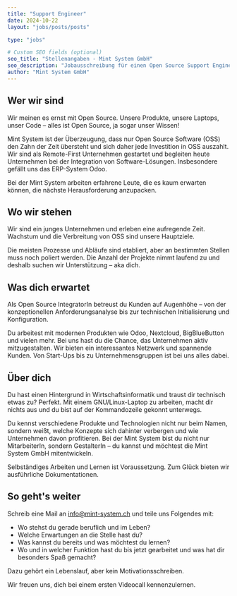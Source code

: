 ```yaml
---
title: "Support Engineer"
date: 2024-10-22
layout: "jobs/posts/posts"

type: "jobs"

# Custom SEO fields (optional)
seo_title: "Stellenangaben - Mint System GmbH"
seo_description: "Jobausschreibung für einen Open Source Support Engineer."
author: "Mint System GmbH"
---
```


## Wer wir sind
Wir meinen es ernst mit Open Source. Unsere Produkte, unsere Laptops, unser Code – alles ist Open Source, ja sogar unser Wissen!

Mint System ist der Überzeugung, dass nur Open Source Software (OSS) den Zahn der Zeit übersteht und sich daher jede Investition in OSS auszahlt. Wir sind als Remote-First Unternehmen gestartet und begleiten heute Unternehmen bei der Integration von Software-Lösungen. Insbesondere gefällt uns das ERP-System Odoo.

Bei der Mint System arbeiten erfahrene Leute, die es kaum erwarten können, die nächste Herausforderung anzupacken.

## Wo wir stehen
Wir sind ein junges Unternehmen und erleben eine aufregende Zeit. Wachstum und die Verbreitung von OSS sind unsere Hauptziele.

Die meisten Prozesse und Abläufe sind etabliert, aber an bestimmten Stellen muss noch poliert werden. Die Anzahl der Projekte nimmt laufend zu und deshalb suchen wir Unterstützung – aka dich.

## Was dich erwartet
Als Open Source IntegratorIn betreust du Kunden auf Augenhöhe – von der konzeptionellen Anforderungsanalyse bis zur technischen Initialisierung und Konfiguration.

Du arbeitest mit modernen Produkten wie Odoo, Nextcloud, BigBlueButton und vielen mehr. Bei uns hast du die Chance, das Unternehmen aktiv mitzugestalten. Wir bieten ein interessantes Netzwerk und spannende Kunden. Von Start-Ups bis zu Unternehmensgruppen ist bei uns alles dabei.

## Über dich
Du hast einen Hintergrund in Wirtschaftsinformatik und traust dir technisch etwas zu? Perfekt. Mit einem GNU/Linux-Laptop zu arbeiten, macht dir nichts aus und du bist auf der Kommandozeile gekonnt unterwegs.

Du kennst verschiedene Produkte und Technologien nicht nur beim Namen, sondern weißt, welche Konzepte sich dahinter verbergen und wie Unternehmen davon profitieren. Bei der Mint System bist du nicht nur MitarbeiterIn, sondern GestalterIn – du kannst und möchtest die Mint System GmbH mitentwickeln.

Selbständiges Arbeiten und Lernen ist Voraussetzung. Zum Glück bieten wir ausführliche Dokumentationen.

## So geht's weiter
Schreib eine Mail an [info@mint-system.ch](mailto:info@mint-system.ch) und teile uns Folgendes mit:

- Wo stehst du gerade beruflich und im Leben?
- Welche Erwartungen an die Stelle hast du?
- Was kannst du bereits und was möchtest du lernen?
- Wo und in welcher Funktion hast du bis jetzt gearbeitet und was hat dir besonders Spaß gemacht?

Dazu gehört ein Lebenslauf, aber kein Motivationsschreiben.

Wir freuen uns, dich bei einem ersten Videocall kennenzulernen.
